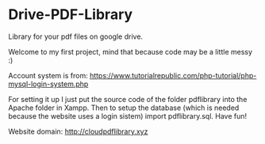 # Drive-PDF-Library
Library for your pdf files on google drive.

Welcome to my first project, mind that because code may be a little messy :)

Account system is from: https://www.tutorialrepublic.com/php-tutorial/php-mysql-login-system.php

For setting it up I just put the source code of the folder pdflibrary into the Apache folder in Xampp.
Then to setup the database (which is needed because the website uses a login sistem) import pdflibrary.sql.
Have fun!

Website domain: http://cloudpdflibrary.xyz

